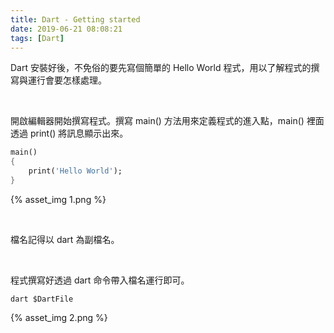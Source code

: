 ```yaml
---
title: Dart - Getting started
date: 2019-06-21 08:08:21
tags: [Dart]
---
```


Dart 安裝好後，不免俗的要先寫個簡單的 Hello World 程式，用以了解程式的撰寫與運行會要怎樣處理。  

<!-- More -->

</br>


開啟編輯器開始撰寫程式。撰寫 main() 方法用來定義程式的進入點，main() 裡面透過 print() 將訊息顯示出來。  

```dart
main()
{
    print('Hello World');
}
```

{% asset_img 1.png %}

</br>


檔名記得以 dart 為副檔名。  

</br>


程式撰寫好透過 dart 命令帶入檔名運行即可。  

    dart $DartFile

{% asset_img 2.png %}
